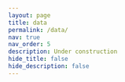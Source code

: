 ```yaml
---
layout: page
title: data
permalink: /data/
nav: true
nav_order: 5
description: Under construction
hide_title: false
hide_description: false
---
```

